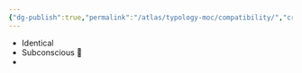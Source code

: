```yaml
---
{"dg-publish":true,"permalink":"/atlas/typology-moc/compatibility/","created":"2023-01-20T12:07:40.731+01:00","updated":"2023-01-20T12:08:24.671+01:00"}
---
```



- Identical 
- Subconscious 👊
- 